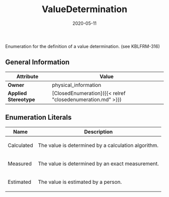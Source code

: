 ﻿---
title: ValueDetermination
toc: false
type: specs
date: "2020-05-11"
draft: false
specification: VEC
version: 1.2.0
documentType: "Recommendation"
elementType: Class
classes:
  - ValueDetermination
menu_name: vec-1.2.0
---
<p>Enumeration for the definition of a value determination. (see KBLFRM-316) </p>

## General Information

| Attribute               | Value |
|-------------------------|-------|
| **Owner**               | physical_information |
| **Applied Stereotype**  | [ClosedEnumeration]({{< relref "closedenumeration.md" >}})<br/>  |

## Enumeration Literals
| Name          | **Description** |
|---------------|-----------------|
| Calculated | <p> The value is determined by a calculation algorithm.      </p> |
| Measured | <p>The value is determined by an exact measurement. </p> |
| Estimated | <p>The value is estimated by a person.  </p> |
